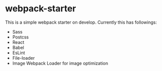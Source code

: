 # webpack-starter

This is a simple webpack starter on develop. Currently this has followings:

* Sass
* Postcss
* React
* Babel
* EsLint
* File-loader
* Image Webpack Loader for image optimization
